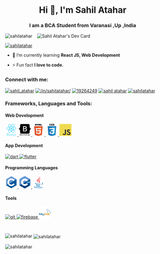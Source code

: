 <h1 align="center">Hi 👋, I'm Sahil Atahar</h1>
<h3 align="center">I am a BCA Student from Varanasi ,Up ,India</h3>

<a href="https://app.daily.dev/sahilatahar"><img align='right' src="https://api.daily.dev/devcards/a886010b8a4e48769ac148b87116a04b.png?r=zsu" width="400" alt="Sahil Atahar's Dev Card"/></a>
<p align="left"> <img src="https://komarev.com/ghpvc/?username=sahilatahar&label=Profile%20views&color=0e75b6&style=flat" alt="sahilatahar" /> </p>

<p align="left"> <a href="https://twitter.com/sahilatahar" target="blank"><img src="https://img.shields.io/twitter/follow/sahilatahar?logo=twitter&style=for-the-badge" alt="sahilatahar" /></a> </p>

- 🌱 I’m currently learning **React JS, Web Development**

- ⚡ Fun fact **I love to code.**

<h3 align="left">Connect with me:</h3>
<p align="left">
<a href="https://twitter.com/sahil_atahar" target="blank"><img align="center" src="https://raw.githubusercontent.com/rahuldkjain/github-profile-readme-generator/master/src/images/icons/Social/twitter.svg" alt="sahil_atahar" height="30" width="40" /></a>
<a href="https://linkedin.com/in/sahilatahar/" target="blank"><img align="center" src="https://raw.githubusercontent.com/rahuldkjain/github-profile-readme-generator/master/src/images/icons/Social/linked-in-alt.svg" alt="/in/sahilatahar/" height="30" width="40" /></a>
<a href="https://stackoverflow.com/users/19264249" target="blank"><img align="center" src="https://raw.githubusercontent.com/rahuldkjain/github-profile-readme-generator/master/src/images/icons/Social/stack-overflow.svg" alt="19264249" height="30" width="40" /></a>
<a href="https://fb.com/sahilatahar" target="blank"><img align="center" src="https://raw.githubusercontent.com/rahuldkjain/github-profile-readme-generator/master/src/images/icons/Social/facebook.svg" alt="sahil atahar" height="30" width="40" /></a>
<a href="https://instagram.com/sahilatahar" target="blank"><img align="center" src="https://raw.githubusercontent.com/rahuldkjain/github-profile-readme-generator/master/src/images/icons/Social/instagram.svg" alt="sahilatahar" height="30" width="40" /></a>
</p>

<h3 align="left">Frameworks, Languages and Tools:</h3>
<p align="left">
 <h4>Web Development</h4>
  <a href="https://reactjs.org/" target="_blank" rel="noreferrer"> <img src="https://raw.githubusercontent.com/devicons/devicon/master/icons/react/react-original-wordmark.svg" alt="react" width="40" height="40"/> </a>
  <a href="https://getbootstrap.com" target="_blank" rel="noreferrer"> <img src="https://raw.githubusercontent.com/devicons/devicon/master/icons/bootstrap/bootstrap-plain-wordmark.svg" alt="bootstrap" width="40" height="40"/> </a>
  <a href="https://www.w3.org/html/" target="_blank" rel="noreferrer"> <img src="https://raw.githubusercontent.com/devicons/devicon/master/icons/html5/html5-original-wordmark.svg" alt="html5" width="40" height="40"/> </a>
  <a href="https://www.w3schools.com/css/" target="_blank" rel="noreferrer"> <img src="https://raw.githubusercontent.com/devicons/devicon/master/icons/css3/css3-original-wordmark.svg" alt="css3" width="40" height="40"/> </a>  
  <a href="https://developer.mozilla.org/en-US/docs/Web/JavaScript" target="_blank" rel="noreferrer"> <img src="https://raw.githubusercontent.com/devicons/devicon/master/icons/javascript/javascript-original.svg" alt="javascript" width="40" height="40"/> </a>
 
  <h4>App Development</h4>
  <a href="https://dart.dev" target="_blank" rel="noreferrer"> <img src="https://www.vectorlogo.zone/logos/dartlang/dartlang-icon.svg" alt="dart" width="40" height="40"/> </a> <a href="https://flutter.dev" target="_blank" rel="noreferrer"> <img src="https://www.vectorlogo.zone/logos/flutterio/flutterio-icon.svg" alt="flutter" width="40" height="40"/> </a>
  
  <h4>Programming Languages</h4>
  <a href="https://www.cprogramming.com/" target="_blank" rel="noreferrer"> <img src="https://raw.githubusercontent.com/devicons/devicon/master/icons/c/c-original.svg" alt="c" width="40" height="40"/> </a> <a href="https://www.w3schools.com/cpp/" target="_blank" rel="noreferrer"> <img src="https://raw.githubusercontent.com/devicons/devicon/master/icons/cplusplus/cplusplus-original.svg" alt="cplusplus" width="40" height="40"/> </a> <a href="https://www.java.com" target="_blank" rel="noreferrer"> <img src="https://raw.githubusercontent.com/devicons/devicon/master/icons/java/java-original.svg" alt="java" width="40" height="40"/> </a> 
  
  <h4>Tools</h4>
  <a href="https://git-scm.com/" target="_blank" rel="noreferrer"> <img src="https://www.vectorlogo.zone/logos/git-scm/git-scm-icon.svg" alt="git" width="40" height="40"/> </a>
  <a href="https://firebase.google.com/" target="_blank" rel="noreferrer"> <img src="https://www.vectorlogo.zone/logos/firebase/firebase-icon.svg" alt="firebase" width="40" height="40"/> </a>
  <a href="https://www.mysql.com/" target="_blank" rel="noreferrer"> <img src="https://raw.githubusercontent.com/devicons/devicon/master/icons/mysql/mysql-original-wordmark.svg" alt="mysql" width="40" height="40"/></a>
</p>

<br/>
<p><img align="left" src="https://github-readme-stats.vercel.app/api/top-langs?username=sahilatahar&show_icons=true&locale=en&layout=compact" alt="sahilatahar" /></p>

<p>&nbsp;<img align="center" src="https://github-readme-stats.vercel.app/api?username=sahilatahar&show_icons=true&locale=en" alt="sahilatahar" /></p>

<p><img align="center" src="https://github-readme-streak-stats.herokuapp.com/?user=sahilatahar&" alt="sahilatahar" /></p>
